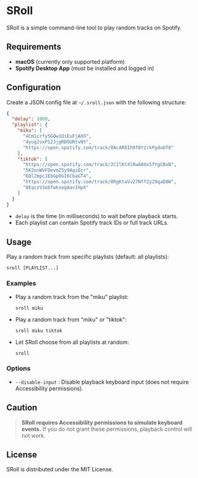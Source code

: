 # SRoll

SRoll is a simple command-line tool to play random tracks on Spotify.

## Requirements

- **macOS** (currently only supported platform)
- **Spotify Desktop App** (must be installed and logged in)

## Configuration

Create a JSON config file at `~/.sroll.json` with the following structure:

```json
{
  "delay": 1000,
  "playlist": {
    "miku": [
      "4Cm1crfy5GQw1OiEuFjAXO",
      "4yug2vxP12JjgRDOURtvNY",
      "https://open.spotify.com/track/0AcAR8Ih9f8YzrkPgduUf8"
    ],
    "tiktok": [
      "https://open.spotify.com/track/2CIlKt4lRwAAUx5fYgCBxN",
      "5K2onWVFDevmZ5y9AgiEcr",
      "6Ql2mpc1EbGp0GI6CbaGT4",
      "https://open.spotify.com/track/0RgKtaVv27Nff2y29qaD8W",
      "0EqczV3o6fwksegAavIHpX"
    ]
  }
}
```

- `delay` is the time (in milliseconds) to wait before playback starts.
- Each playlist can contain Spotify track IDs or full track URLs.

## Usage

Play a random track from specific playlists (default: all playlists):

```
sroll [PLAYLIST...]
```

### Examples

- Play a random track from the "miku" playlist:
  ```
  sroll miku
  ```
- Play a random track from "miku" or "tiktok":
  ```
  sroll miku tiktok
  ```
- Let SRoll choose from all playlists at random:
  ```
  sroll
  ```

### Options

- `--disable-input` : Disable playback keyboard input (does not require Accessibility permissions).

## Caution

> **SRoll requires Accessibility permissions to simulate keyboard events.**
> If you do not grant these permissions, playback control will not work.

## License

SRoll is distributed under the MIT License.
